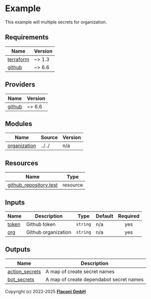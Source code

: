 # Example

This example will multiple secrets for organization.

<!-- BEGINNING OF PRE-COMMIT-TERRAFORM DOCS HOOK -->
## Requirements

| Name | Version |
|------|---------|
| <a name="requirement_terraform"></a> [terraform](#requirement\_terraform) | ~> 1.3 |
| <a name="requirement_github"></a> [github](#requirement\_github) | ~> 6.6 |

## Providers

| Name | Version |
|------|---------|
| <a name="provider_github"></a> [github](#provider\_github) | ~> 6.6 |

## Modules

| Name | Source | Version |
|------|--------|---------|
| <a name="module_organization"></a> [organization](#module\_organization) | ../../ | n/a |

## Resources

| Name | Type |
|------|------|
| [github_repository.test](https://registry.terraform.io/providers/integrations/github/latest/docs/resources/repository) | resource |

## Inputs

| Name | Description | Type | Default | Required |
|------|-------------|------|---------|:--------:|
| <a name="input_token"></a> [token](#input\_token) | Github token | `string` | n/a | yes |
| <a name="input_org"></a> [org](#input\_org) | Github organization | `string` | n/a | yes |

## Outputs

| Name | Description |
|------|-------------|
| <a name="output_action_secrets"></a> [action\_secrets](#output\_action\_secrets) | A map of create secret names |
| <a name="output_bot_secrets"></a> [bot\_secrets](#output\_bot\_secrets) | A map of create dependabot secret names |

<!-- END OF PRE-COMMIT-TERRAFORM DOCS HOOK -->

Copyright (c) 2022-2025 **[Flaconi GmbH](https://github.com/flaconi)**
